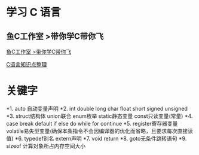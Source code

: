 # 学习 C 语言

## 鱼C工作室 >带你学C带你飞
[鱼C工作室 >带你学C带你飞](http://blog.fishc.com/category/c/page/7)

[C语言知识点整理](http://jinjaysnow.github.io/blog/2014-09/C%E8%AF%AD%E8%A8%80%E7%9F%A5%E8%AF%86%E7%82%B9%E6%95%B4%E7%90%86.html)

# 关键字
*1. auto 自动变量声明
*2. int double long char float short signed unsigned 
*3. struct结构体 union联合 enum枚举 static静态变量  const只读变量(常量)
*4. case break default if else do while for continue
*5. register寄存器变量  volatile易失型变量(确保本条指令不会因编译器的优化而省略，且要求每次直接读值)
*6. typedef别名 extern声明 
*7. void return
*8. goto无条件跳转语句
*9. sizeof 计算对象所占内存空间大小
